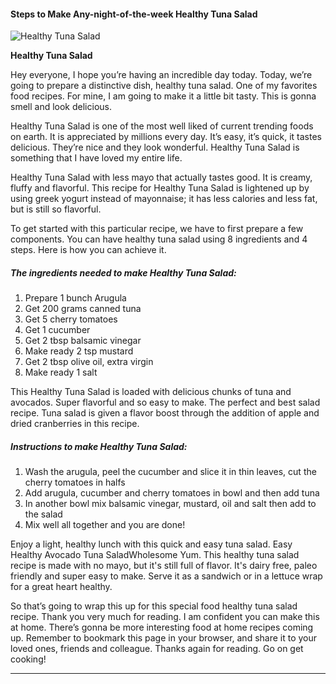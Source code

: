             

#### Steps to Make Any-night-of-the-week Healthy Tuna Salad

![Healthy Tuna Salad](https://img-global.cpcdn.com/recipes/5432199509180416/751x532cq70/healthy-tuna-salad-recipe-main-photo.jpg)

**Healthy Tuna Salad**

Hey everyone, I hope you’re having an incredible day today. Today, we’re going to prepare a distinctive dish, healthy tuna salad. One of my favorites food recipes. For mine, I am going to make it a little bit tasty. This is gonna smell and look delicious.

Healthy Tuna Salad is one of the most well liked of current trending foods on earth. It is appreciated by millions every day. It’s easy, it’s quick, it tastes delicious. They’re nice and they look wonderful. Healthy Tuna Salad is something that I have loved my entire life.

Healthy Tuna Salad with less mayo that actually tastes good. It is creamy, fluffy and flavorful. This recipe for Healthy Tuna Salad is lightened up by using greek yogurt instead of mayonnaise; it has less calories and less fat, but is still so flavorful.

To get started with this particular recipe, we have to first prepare a few components. You can have healthy tuna salad using 8 ingredients and 4 steps. Here is how you can achieve it.

##### The ingredients needed to make Healthy Tuna Salad:

1.  Prepare 1 bunch Arugula
2.  Get 200 grams canned tuna
3.  Get 5 cherry tomatoes
4.  Get 1 cucumber
5.  Get 2 tbsp balsamic vinegar
6.  Make ready 2 tsp mustard
7.  Get 2 tbsp olive oil, extra virgin
8.  Make ready 1 salt

This Healthy Tuna Salad is loaded with delicious chunks of tuna and avocados. Super flavorful and so easy to make. The perfect and best salad recipe. Tuna salad is given a flavor boost through the addition of apple and dried cranberries in this recipe.

##### Instructions to make Healthy Tuna Salad:

1.  Wash the arugula, peel the cucumber and slice it in thin leaves, cut the cherry tomatoes in halfs
2.  Add arugula, cucumber and cherry tomatoes in bowl and then add tuna
3.  In another bowl mix balsamic vinegar, mustard, oil and salt then add to the salad
4.  Mix well all together and you are done!

Enjoy a light, healthy lunch with this quick and easy tuna salad. Easy Healthy Avocado Tuna SaladWholesome Yum. This healthy tuna salad recipe is made with no mayo, but it's still full of flavor. It's dairy free, paleo friendly and super easy to make. Serve it as a sandwich or in a lettuce wrap for a great heart healthy.

So that’s going to wrap this up for this special food healthy tuna salad recipe. Thank you very much for reading. I am confident you can make this at home. There’s gonna be more interesting food at home recipes coming up. Remember to bookmark this page in your browser, and share it to your loved ones, friends and colleague. Thanks again for reading. Go on get cooking!

* * *